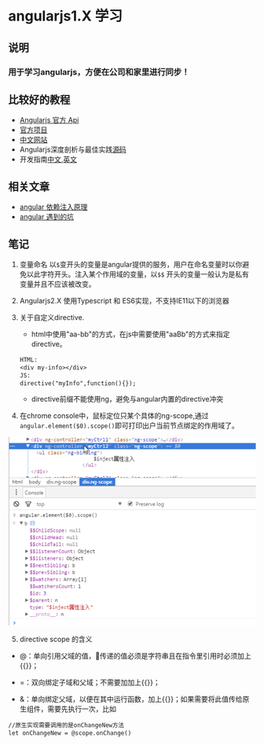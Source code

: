 # angularjs1.X 学习

## 说明
### 用于学习angularjs，方便在公司和家里进行同步！

## 比较好的教程
- [Angularjs 官方 Api](https://docs.angularjs.org/api/ng)
- [官方项目](https://docs.angularjs.org/tutorial)
- [中文网站](http://www.angularjs.cn/T006)
- Angularjs深度剖析与最佳实践[源码](https://github.com/ng-nice/code-book-forum)
- 开发指南[中文](http://docs.ngnice.com/guide),[英文](https://docs.angularjs.org/guide)


## 相关文章

- [angular 依赖注入原理](https://github.com/AlanZhang001/angularjs/blob/master/Angularjs%20%E5%88%86%E4%BA%AB.md#一angular的依赖注入原理)
- [angular 遇到的坑](https://github.com/AlanZhang001/angularjs/blob/master/Angularjs%20%E5%88%86%E4%BA%AB.md#三angularjs的坑)


##  笔记
1. 变量命名
以`$`变开头的变量是angular提供的服务，用户在命名变量时以你避免以此字符开头。注入某个作用域的变量，以`$$` 开头的变量一般认为是私有变量并且不应该被改变。

2. Angularjs2.X 使用Typescript 和 ES6实现，不支持IE11以下的浏览器

3. 关于自定义directive.
    - html中使用"aa-bb"的方式，在js中需要使用"aaBb"的方式来指定directive。
    ```
    HTML:
    <div my-info></div>
    JS:
    directive("myInfo",function(){});
    ```
    - directive前缀不能使用ng，避免与angular内置的directive冲突

4. 在chrome console中，鼠标定位只某个具体的ng-scope,通过`angular.element($0).scope()`即可打印出户当前节点绑定的作用域了。

![](asserts/1.png)

5.  directive scope 的含义
- @：单向引用父域的值，传递的值必须是字符串且在指令里引用时必须加上{{}}；

- =：双向绑定子域和父域；不需要加加上{{}}；

- &：单向绑定父域，以便在其中运行函数，加上{{}}；如果需要将此值传给原生组件，需要先执行一次，比如

```
//原生实现需要调用的是onChangeNew方法
let onChangeNew = @scope.onChange()
```